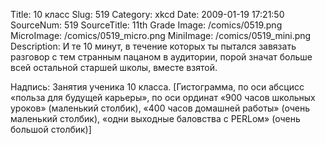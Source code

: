 Title: 10 класс 
Slug: 519 
Category: xkcd 
Date: 2009-01-19 17:21:50 
SourceNum: 519 
SourceTitle: 11th Grade 
Image: /comics/0519.png 
MicroImage: /comics/0519_micro.png 
MiniImage: /comics/0519_mini.png 
Description: И те 10 минут, в течение которых ты пытался завязать разговор с тем странным пацаном в аудитории, порой значат больше всей остальной старшей школы, вместе взятой. 

Надпись: Занятия ученика 10 класса.
[Гистограмма, по оси абсцисс «польза для будущей карьеры», по оси ординат «900 часов школьных уроков» (маленький столбик), «400 часов домашней работы» (очень маленький столбик), «одни выходные баловства с PERLом» (очень большой столбик)]
